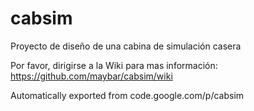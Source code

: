 # cabsim
Proyecto de diseño de una cabina de simulación casera

Por favor, dirigirse a la Wiki para mas información:
https://github.com/maybar/cabsim/wiki

Automatically exported from code.google.com/p/cabsim



